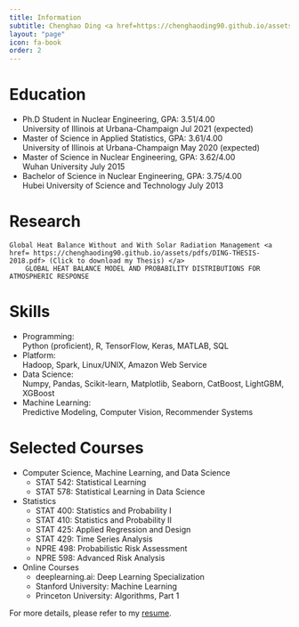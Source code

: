 ```yaml
---
title: Information
subtitle: Chenghao Ding <a href=https://chenghaoding90.github.io/assets/pdfs/Resume-Chenghao-Ding.pdf> (Click to download my resume)</a>
layout: "page"
icon: fa-book
order: 2
---
```


# Education

<ul>
        <li>Ph.D Student in Nuclear Engineering, GPA: 3.51/4.00 <br />
        University of Illinois at Urbana-Champaign  Jul 2021 (expected) </li>
        <li>Master of Science in Applied Statistics, GPA: 3.61/4.00 <br />
        University of Illinois at Urbana-Champaign  May 2020 (expected)</li>
        <li>Master of Science in Nuclear Engineering, GPA: 3.62/4.00 <br />
        Wuhan University  July 2015</li>
        <li>Bachelor of Science in Nuclear Engineering, GPA: 3.75/4.00 <br />
        Hubei University of Science and Technology  July 2013</li>
    </ul>

# Research

    Global Heat Balance Without and With Solar Radiation Management <a href= https://chenghaoding90.github.io/assets/pdfs/DING-THESIS-2018.pdf> (Click to download my Thesis) </a> 
        GLOBAL HEAT BALANCE MODEL AND PROBABILITY DISTRIBUTIONS FOR ATMOSPHERIC RESPONSE
    
# Skills

<ul>
        <li>Programming: <br />
        Python (proficient), R, TensorFlow, Keras, MATLAB, SQL</li>
        <li>Platform: <br />
        Hadoop, Spark, Linux/UNIX, Amazon Web Service</li>
        <li>Data Science:  <br />
        Numpy, Pandas, Scikit-learn, Matplotlib, Seaborn, CatBoost, LightGBM, XGBoost</li>
        <li>Machine Learning:  <br />
        Predictive Modeling, Computer Vision, Recommender Systems</li>
    </ul>
    
# Selected Courses
<ul>
<li> Computer Science, Machine Learning, and Data Science
        <ul>
         <li> STAT 542: Statistical Learning</li>
         <li> STAT 578: Statistical Learning in Data Science</li>
        </ul>
</li>

<li> Statistics
          <ul>
          <li>STAT 400: Statistics and Probability I</li>
          <li>STAT 410: Statistics and Probability II</li>
          <li>STAT 425: Applied Regression and Design</li>
          <li>STAT 429: Time Series Analysis</li>
          <li>NPRE 498: Probabilistic Risk Assessment</li>
          <li>NPRE 598: Advanced Risk Analysis</li>
          </ul>
</li>

<li> Online Courses
          <ul>
          <li>deeplearning.ai: Deep Learning Specialization</li>
          <li>Stanford University: Machine Learning</li>
          <li>Princeton University: Algorithms, Part 1</li>
          </ul>
</li>
</ul>   


For more details, please refer to my [resume](https://chenghaoding90.github.io/assets/pdfs/ChenghaoDing.pdf).
<!--- For more details, please refer to my [resume]([https://chenghaoding90.github.io/assets/pdfs/ChenghaoDing.pdf.html).--->
